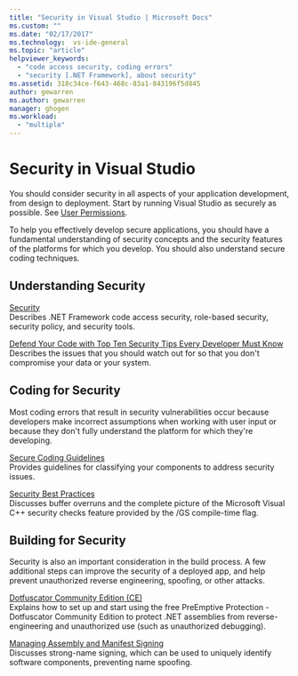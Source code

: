 ```yaml
---
title: "Security in Visual Studio | Microsoft Docs"
ms.custom: ""
ms.date: "02/17/2017"
ms.technology:  vs-ide-general
ms.topic: "article"
helpviewer_keywords: 
  - "code access security, coding errors"
  - "security [.NET Framework], about security"
ms.assetid: 318c34ce-f643-468c-83a1-843196f5d845
author: gewarren
ms.author: gewarren
manager: ghogen
ms.workload: 
  - "multiple"
---
```

# Security in Visual Studio

You should consider security in all aspects of your application development, from design to deployment. Start by running Visual Studio as securely as possible. See [User Permissions](../ide/user-permissions-and-visual-studio.md).  
  
 To help you effectively develop secure applications, you should have a fundamental understanding of security concepts and the security features of the platforms for which you develop. You should also understand secure coding techniques.  
  
## Understanding Security  
 [Security](/dotnet/standard/security/index)  
 Describes .NET Framework code access security, role-based security, security policy, and security tools.  
  
 [Defend Your Code with Top Ten Security Tips Every Developer Must Know](http://go.microsoft.com/fwlink/?LinkId=72877)  
 Describes the issues that you should watch out for so that you don't compromise your data or your system.  
  
## Coding for Security  
 Most coding errors that result in security vulnerabilities occur because developers make incorrect assumptions when working with user input or because they don't fully understand the platform for which they're developing.  
  
 [Secure Coding Guidelines](/dotnet/standard/security/secure-coding-guidelines)  
 Provides guidelines for classifying your components to address security issues.  
  
 [Security Best Practices](/cpp/top/security-best-practices-for-cpp)  
 Discusses buffer overruns and the complete picture of the Microsoft Visual C++ security checks feature provided by the /GS compile-time flag.

## Building for Security  
 Security is also an important consideration in the build process.  A few additional steps can improve the security of a deployed app, and help prevent unauthorized reverse engineering, spoofing, or other attacks.

 [Dotfuscator Community Edition (CE)](dotfuscator/index.md)  
 Explains how to set up and start using the free PreEmptive Protection - Dotfuscator Community Edition to protect .NET assemblies from reverse-engineering and unauthorized use (such as unauthorized debugging).
  
 [Managing Assembly and Manifest Signing](managing-assembly-and-manifest-signing.md)  
 Discusses strong-name signing, which can be used to uniquely identify software components, preventing name spoofing.